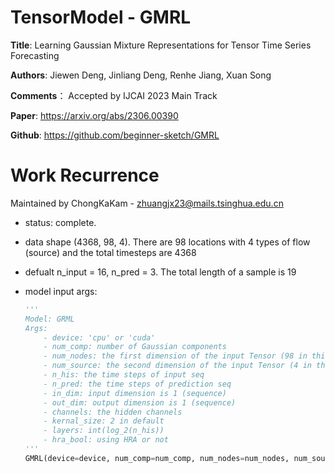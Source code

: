 # TensorModel - GMRL

**Title**: Learning Gaussian Mixture Representations for Tensor Time Series Forecasting

**Authors**: Jiewen Deng, Jinliang Deng, Renhe Jiang, Xuan Song

**Comments**： Accepted by IJCAI 2023 Main Track

**Paper**: https://arxiv.org/abs/2306.00390

**Github**: https://github.com/beginner-sketch/GMRL

# Work Recurrence

Maintained by ChongKaKam - zhuangjx23@mails.tsinghua.edu.cn

+ status: complete. 

+ data shape (4368, 98, 4). There are 98 locations with 4 types of flow (source) and the total timesteps are 4368

+ defualt n_input = 16, n_pred = 3. The total length of a sample is 19

+ model input args:
    ```python
    '''
    Model: GRML
    Args:
        - device: 'cpu' or 'cuda'
        - num_comp: number of Gaussian components
        - num_nodes: the first dimension of the input Tensor (98 in this NYC case represents the 98 lacations)
        - num_source: the second dimension of the input Tensor (4 in this NYC case represents the 4 sources [Bike, Taxi]x[Inflow, Outflow])
        - n_his: the time steps of input seq
        - n_pred: the time steps of prediction seq
        - in_dim: input dimension is 1 (sequence)
        - out_dim: output dimension is 1 (sequence)
        - channels: the hidden channels
        - kernal_size: 2 in default
        - layers: int(log_2(n_his))
        - hra_bool: using HRA or not
    '''
    GMRL(device=device, num_comp=num_comp, num_nodes=num_nodes, num_source=num_source, n_his=n_his, n_pred=n_pred, in_dim=1, out_dim=1, channels=hidden_channels, kernel_size=2, layers=layers, hra_bool=hra_bool)
    ```